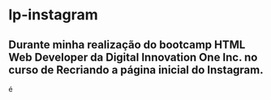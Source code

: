 # lp-instagram
 
## Durante minha realização do bootcamp HTML Web Developer da Digital Innovation One Inc. no curso de Recriando a página inicial do Instagram.
é
